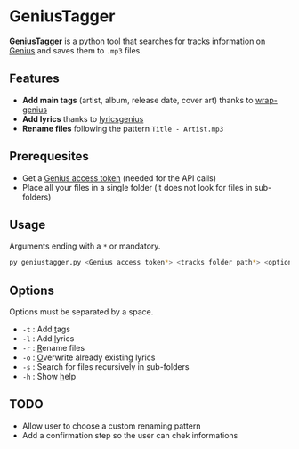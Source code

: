 # GeniusTagger

**GeniusTagger** is a python tool that searches for tracks information on [Genius](https://genius.com/) and saves them to `.mp3` files.

## Features

- **Add main tags** (artist, album, release date, cover art) thanks to [wrap-genius](https://github.com/fedecalendino/wrap-genius)
- **Add lyrics** thanks to [lyricsgenius](https://lyricsgenius.readthedocs.io/en/master/index.html)
- **Rename files** following the pattern `Title - Artist.mp3`

## Prerequesites

- Get a [Genius access token](https://genius.com/api-clients) (needed for the API calls)
- Place all your files in a single folder (it does not look for files in sub-folders)

## Usage

Arguments ending with a `*` or mandatory.

```bash
py geniustagger.py <Genius access token*> <tracks folder path*> <options>
```

## Options

Options must be separated by a space.

- `-t` : Add <u>t</u>ags
- `-l` : Add <u>l</u>yrics
- `-r` : <u>R</u>ename files
- `-o` : <u>O</u>verwrite already existing lyrics
- `-s` : Search for files recursively in <u>s</u>ub-folders
- `-h` : Show <u>h</u>elp

## TODO

- Allow user to choose a custom renaming pattern
- Add a confirmation step so the user can chek informations
